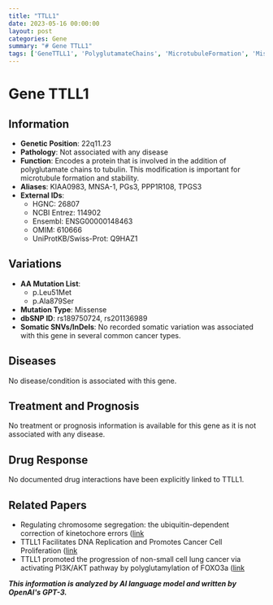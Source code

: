 ```yaml
---
title: "TTLL1"
date: 2023-05-16 00:00:00
layout: post
categories: Gene
summary: "# Gene TTLL1"
tags: ['GeneTTLL1', 'PolyglutamateChains', 'MicrotubuleFormation', 'MissenseMutation', 'NoAssociatedDisease', 'NoTreatmentOrPrognosis', 'NoDrugResponse', 'ResearchPapers']
---
```


# Gene TTLL1
## Information
- **Genetic Position**: 22q11.23
- **Pathology**: Not associated with any disease
- **Function**: Encodes a protein that is involved in the addition of polyglutamate chains to tubulin. This modification is important for microtubule formation and stability.
- **Aliases**: KIAA0983, MNSA-1, PGs3, PPP1R108, TPGS3
- **External IDs**: 
    - HGNC: 26807
    - NCBI Entrez: 114902
    - Ensembl: ENSG00000148463
    - OMIM: 610666
    - UniProtKB/Swiss-Prot: Q9HAZ1
## Variations
- **AA Mutation List**: 
    - p.Leu51Met
    - p.Ala879Ser
- **Mutation Type**: Missense
- **dbSNP ID**: rs189750724, rs201136989
- **Somatic SNVs/InDels**:
No recorded somatic variation was associated with this gene in several common cancer types.
## Diseases
No disease/condition is associated with this gene.
## Treatment and Prognosis
No treatment or prognosis information is available for this gene as it is not associated with any disease.
## Drug Response
No documented drug interactions have been explicitly linked to TTLL1.
## Related Papers
- Regulating chromosome segregation: the ubiquitin-dependent correction of kinetochore errors ([link]([Click](https://doi.org/10.1016/j.plipres.2007.07.001))
- TTLL1 Facilitates DNA Replication and Promotes Cancer Cell Proliferation ([link]([Click](https://doi.org/10.3389/f.cell.2020.00699))
- TTLL1 promoted the progression of non-small cell lung cancer via activating PI3K/AKT pathway by polyglutamylation of FOXO3a ([link]([Click](https://doi.org/10.1016/j.bbrc.2021.10.023))

**_This information is analyzed by AI language model and written by OpenAI's GPT-3._**